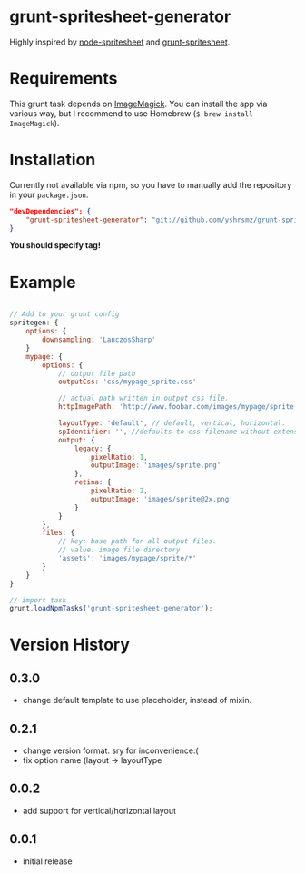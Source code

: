 grunt-spritesheet-generator
===========================

Highly inspired by [node-spritesheet](https://github.com/richardbutler/node-spritesheet) and [grunt-spritesheet](https://nicholasstephan/grunt-spritesheet).



Requirements
===========
This grunt task depends on [ImageMagick](http://www.imagemagick.org/).
You can install the app via various way, but I recommend to use Homebrew (`$ brew install ImageMagick`).

Installation
=========

Currently  not available via npm, so you have to manually add the repository in your `package.json`.

```package.json
"devDependencies": {
    "grunt-spritesheet-generator": "git://github.com/yshrsmz/grunt-spritesheet-generator#v0.3.0"
}
```  

__You should specify tag!__


Example
=======

```Gruntfile.js

// Add to your grunt config
spritegen: {
    options: {
        downsampling: 'LanczosSharp'
    }
    mypage: {
        options: {
            // output file path
            outputCss: 'css/mypage_sprite.css'

            // actual path written in output css file.
            httpImagePath: 'http://www.foobar.com/images/mypage/sprite.png',

            layoutType: 'default', // default, vertical, horizontal.
            spIdentifier: '', //defaults to css filename without extension.
            output: {
                legacy: {
                    pixelRatio: 1,
                    outputImage: 'images/sprite.png'
                },
                retina: {
                    pixelRatio: 2,
                    outputImage: 'images/sprite@2x.png'
                }
            }
        },
        files: {
            // key: base path for all output files.
            // value: image file directory
            'assets': 'images/mypage/sprite/*'
        }
    }
}

// import task
grunt.loadNpmTasks('grunt-spritesheet-generator');

```

Version History
===============

## 0.3.0
- change default template to use placeholder, instead of mixin.

## 0.2.1
- change version format. sry for inconvenience:(
- fix option name (layout -> layoutType

## 0.0.2
- add support for vertical/horizontal layout

## 0.0.1
- initial release
